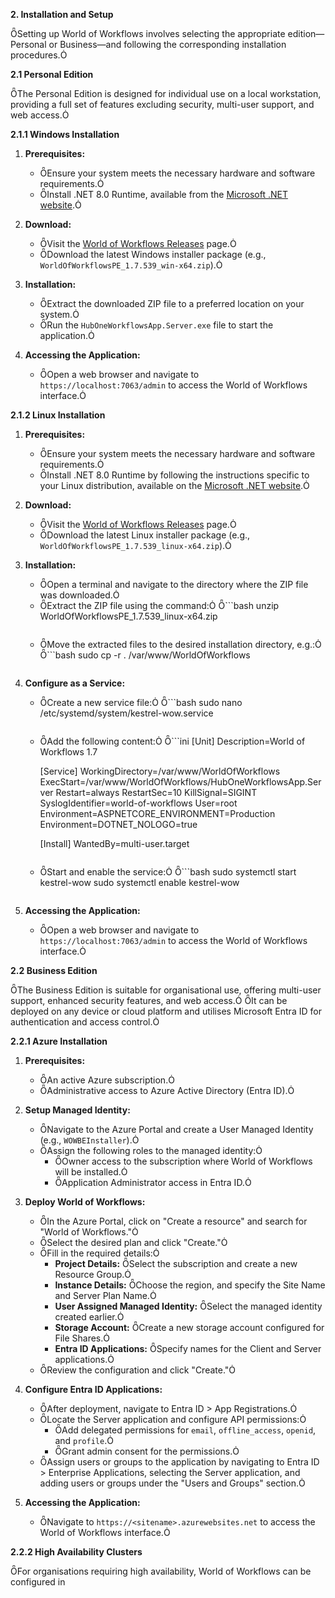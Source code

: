 **2. Installation and Setup**

Setting up World of Workflows involves selecting the appropriate edition—Personal or Business—and following the corresponding installation procedures.

**2.1 Personal Edition**

The Personal Edition is designed for individual use on a local workstation, providing a full set of features excluding security, multi-user support, and web access.

**2.1.1 Windows Installation**

1. **Prerequisites:**
   - Ensure your system meets the necessary hardware and software requirements.
   - Install .NET 8.0 Runtime, available from the [Microsoft .NET website](https://dotnet.microsoft.com/download/dotnet/8.0).

2. **Download:**
   - Visit the [World of Workflows Releases](https://github.com/World-of-Workflows/WorkflowsUniversity/releases) page.
   - Download the latest Windows installer package (e.g., `WorldOfWorkflowsPE_1.7.539_win-x64.zip`).

3. **Installation:**
   - Extract the downloaded ZIP file to a preferred location on your system.
   - Run the `HubOneWorkflowsApp.Server.exe` file to start the application.

4. **Accessing the Application:**
   - Open a web browser and navigate to `https://localhost:7063/admin` to access the World of Workflows interface.

**2.1.2 Linux Installation**

1. **Prerequisites:**
   - Ensure your system meets the necessary hardware and software requirements.
   - Install .NET 8.0 Runtime by following the instructions specific to your Linux distribution, available on the [Microsoft .NET website](https://dotnet.microsoft.com/download/dotnet/8.0).

2. **Download:**
   - Visit the [World of Workflows Releases](https://github.com/World-of-Workflows/WorkflowsUniversity/releases) page.
   - Download the latest Linux installer package (e.g., `WorldOfWorkflowsPE_1.7.539_linux-x64.zip`).

3. **Installation:**
   - Open a terminal and navigate to the directory where the ZIP file was downloaded.
   - Extract the ZIP file using the command:
     ```bash
     unzip WorldOfWorkflowsPE_1.7.539_linux-x64.zip
     ```
   - Move the extracted files to the desired installation directory, e.g.:
     ```bash
     sudo cp -r . /var/www/WorldOfWorkflows
     ```

4. **Configure as a Service:**
   - Create a new service file:
     ```bash
     sudo nano /etc/systemd/system/kestrel-wow.service
     ```
   - Add the following content:
     ```ini
     [Unit]
     Description=World of Workflows 1.7

     [Service]
     WorkingDirectory=/var/www/WorldOfWorkflows
     ExecStart=/var/www/WorldOfWorkflows/HubOneWorkflowsApp.Server
     Restart=always
     RestartSec=10
     KillSignal=SIGINT
     SyslogIdentifier=world-of-workflows
     User=root
     Environment=ASPNETCORE_ENVIRONMENT=Production
     Environment=DOTNET_NOLOGO=true

     [Install]
     WantedBy=multi-user.target
     ```
   - Start and enable the service:
     ```bash
     sudo systemctl start kestrel-wow
     sudo systemctl enable kestrel-wow
     ```

5. **Accessing the Application:**
   - Open a web browser and navigate to `https://localhost:7063/admin` to access the World of Workflows interface.

**2.2 Business Edition**

The Business Edition is suitable for organisational use, offering multi-user support, enhanced security features, and web access. It can be deployed on any device or cloud platform and utilises Microsoft Entra ID for authentication and access control.

**2.2.1 Azure Installation**

1. **Prerequisites:**
   - An active Azure subscription.
   - Administrative access to Azure Active Directory (Entra ID).

2. **Setup Managed Identity:**
   - Navigate to the Azure Portal and create a User Managed Identity (e.g., `WOWBEInstaller`).
   - Assign the following roles to the managed identity:
     - Owner access to the subscription where World of Workflows will be installed.
     - Application Administrator access in Entra ID.

3. **Deploy World of Workflows:**
   - In the Azure Portal, click on "Create a resource" and search for "World of Workflows."
   - Select the desired plan and click "Create."
   - Fill in the required details:
     - **Project Details:** Select the subscription and create a new Resource Group.
     - **Instance Details:** Choose the region, and specify the Site Name and Server Plan Name.
     - **User Assigned Managed Identity:** Select the managed identity created earlier.
     - **Storage Account:** Create a new storage account configured for File Shares.
     - **Entra ID Applications:** Specify names for the Client and Server applications.
   - Review the configuration and click "Create."

4. **Configure Entra ID Applications:**
   - After deployment, navigate to Entra ID > App Registrations.
   - Locate the Server application and configure API permissions:
     - Add delegated permissions for `email`, `offline_access`, `openid`, and `profile`.
     - Grant admin consent for the permissions.
   - Assign users or groups to the application by navigating to Entra ID > Enterprise Applications, selecting the Server application, and adding users or groups under the "Users and Groups" section.

5. **Accessing the Application:**
   - Navigate to `https://<sitename>.azurewebsites.net` to access the World of Workflows interface.

**2.2.2 High Availability Clusters**

For organisations requiring high availability, World of Workflows can be configured in 